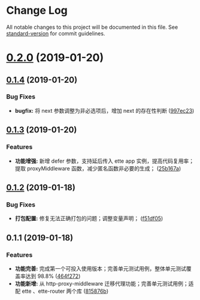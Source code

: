 # Change Log

All notable changes to this project will be documented in this file. See [standard-version](https://github.com/conventional-changelog/standard-version) for commit guidelines.

<a name="0.2.0"></a>
# [0.2.0](https://github.com/boycgit/ette-proxy/compare/v0.1.4...v0.2.0) (2019-01-20)



<a name="0.1.4"></a>
## [0.1.4](https://github.com/boycgit/ette-proxy/compare/v0.1.3...v0.1.4) (2019-01-20)


### Bug Fixes

* **bugfix:** 将 next 参数调整为非必选项后，增加 next 的存在性判断 ([997ec23](https://github.com/boycgit/ette-proxy/commit/997ec23))



<a name="0.1.3"></a>
## [0.1.3](https://github.com/boycgit/ette-proxy/compare/v0.1.2...v0.1.3) (2019-01-20)


### Features

* **功能增强:** 新增 defer 参数，支持延后传入 ette app 实例，提高代码复用率；提取 proxyMiddleware 函数，减少匿名函数非必要的生成； ([25b167a](https://github.com/boycgit/ette-proxy/commit/25b167a))



<a name="0.1.2"></a>
## [0.1.2](https://github.com/boycgit/ette-proxy/compare/v0.1.1...v0.1.2) (2019-01-18)


### Bug Fixes

* **打包配置:** 修复无法正确打包的问题；调整变量声明； ([f51df05](https://github.com/boycgit/ette-proxy/commit/f51df05))



<a name="0.1.1"></a>
## 0.1.1 (2019-01-18)


### Features

* **功能完善:** 完成第一个可投入使用版本；完善单元测试用例，整体单元测试覆盖率达到 98.8% ([464f272](https://github.com/boycgit/ette-proxy/commit/464f272))
* **功能新增:** 从 http-proxy-middleware 迁移代理功能；完善单元测试用例；适配 ette 、ette-router 两个库 ([815876b](https://github.com/boycgit/ette-proxy/commit/815876b))
